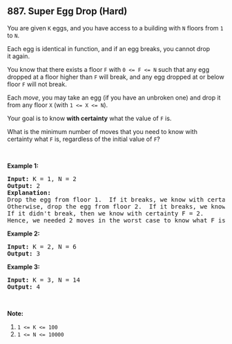 ## 887. Super Egg Drop (Hard)

<p>You are given <code>K</code> eggs, and you have access to a building with <code>N</code> floors from <code>1</code> to <code>N</code>.&nbsp;</p>

<p>Each egg is identical in function, and if an egg breaks, you cannot drop it&nbsp;again.</p>

<p>You know that there exists a floor <code>F</code> with <code>0 &lt;= F &lt;= N</code> such that any egg dropped at a floor higher than <code>F</code> will break, and any egg dropped at or below floor <code>F</code> will not break.</p>

<p>Each <em>move</em>, you may take an egg (if you have an unbroken one) and drop it from any floor <code>X</code> (with&nbsp;<code>1 &lt;= X &lt;= N</code>).&nbsp;</p>

<p>Your goal is to know&nbsp;<strong>with certainty</strong>&nbsp;what the value of <code>F</code> is.</p>

<p>What is the minimum number of moves that you need to know with certainty&nbsp;what <code>F</code> is, regardless of the initial value of <code>F</code>?</p>

<p>&nbsp;</p>

<ol>
</ol>

<div>
<p><strong>Example 1:</strong></p>

<pre>
<strong>Input: </strong>K = <span id="example-input-1-1">1</span>, N = <span id="example-input-1-2">2</span>
<strong>Output: </strong><span id="example-output-1">2</span>
<strong>Explanation: </strong>
Drop the egg from floor 1.  If it breaks, we know with certainty that F = 0.
Otherwise, drop the egg from floor 2.  If it breaks, we know with certainty that F = 1.
If it didn&#39;t break, then we know with certainty F = 2.
Hence, we needed 2 moves in the worst case to know what F is with certainty.
</pre>

<div>
<p><strong>Example 2:</strong></p>

<pre>
<strong>Input: </strong>K = <span id="example-input-2-1">2</span>, N = 6
<strong>Output: </strong><span id="example-output-2">3</span>
</pre>

<div>
<p><strong>Example 3:</strong></p>

<pre>
<strong>Input: </strong>K = <span id="example-input-3-1">3</span>, N = <span id="example-input-3-2">14</span>
<strong>Output: </strong><span id="example-output-3">4</span>
</pre>

<p>&nbsp;</p>

<p><strong>Note:</strong></p>

<ol>
	<li><code>1 &lt;= K &lt;= 100</code></li>
	<li><code>1 &lt;= N &lt;= 10000</code></li>
</ol>
</div>
</div>
</div>
